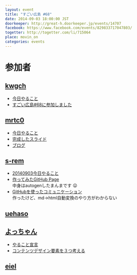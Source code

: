 ```yaml
---
layout: event
title: "すごい広島 #68"
date: 2014-09-03 18:00:00 JST
doorkeeper: http://great-h.doorkeeper.jp/events/14707
facebook: https://www.facebook.com/events/829833717047803/
togetter: http://togetter.com/li/715064
place: movin_on
categories: events
---
```


# 参加者


## [kwgch](https://github.com/kwgch)

* [今日やること](https://github.com/great-h/great-h.github.io/issues/1190)
* [すごい広島#68に参加しました](http://kwgch.github.io/blog/2014/09/03/blog/)

## [mrtc0](http://twitter.com/mrtc0)

* [今日やること](https://github.com/great-h/great-h.github.io/issues/1184)
* [完成したスライド](http://www.slideshare.net/mrtc0/ss-38770495)
* [ブログ](http://mrt-k.hateblo.jp/entry/2014/09/06/192805)


## [s-rem](https://github.com/s-rem)

* [20140903今日やること](https://github.com/great-h/great-h.github.io/issues/1193)
* [作ってみたGitHub Page](http://s-rem.github.io/vaexp/)<BR>
中身はautogenしたまんまです :stuck_out_tongue:
* [GitHubを使ったコミュニケーション](https://github.com/s-rem/great-h-rep/blob/gh-pages/githubcom.md)<BR>
作ったけど、md->html自動変換のやり方がわからない


## [uehaso](https://github.com/uehaso)


## [よっちゃん](https://www.facebook.com/profile.php?id=100002278659582)

* [やること宣言](https://github.com/great-h/great-h.github.io/issues/1196)
* [コンテンツデザイン要素を３つ考える](https://github.com/great-h/great-h.github.io/issues/1196)

## [eiel](http://eiel.info/)
